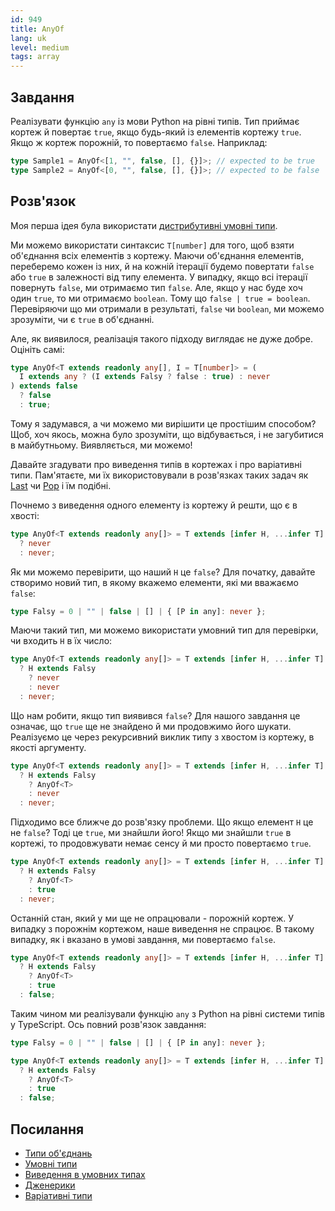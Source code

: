 ```yaml
---
id: 949
title: AnyOf
lang: uk
level: medium
tags: array
---
```


## Завдання

Реалізувати функцію `any` із мови Python на рівні типів. Тип приймає кортеж й
повертає `true`, якщо будь-який із елементів кортежу `true`. Якщо ж кортеж
порожній, то повертаємо `false`. Наприклад:

```typescript
type Sample1 = AnyOf<[1, "", false, [], {}]>; // expected to be true
type Sample2 = AnyOf<[0, "", false, [], {}]>; // expected to be false
```

## Розв'язок

Моя перша ідея була використати
[дистрибутивні умовні типи](https://www.typescriptlang.org/docs/handbook/2/conditional-types.html#distributive-conditional-types).

Ми можемо використати синтаксис `T[number]` для того, щоб взяти об'єднання всіх
елементів з кортежу. Маючи об'єднання елементів, переберемо кожен із них, й на
кожній ітерації будемо повертати `false` або `true` в залежності від типу
елемента. У випадку, якщо всі ітерації повернуть `false`, ми отримаємо тип
`false`. Але, якщо у нас буде хоч один `true`, то ми отримаємо `boolean`. Тому
що `false | true = boolean`. Перевіряючи що ми отримали в результаті, `false` чи
`boolean`, ми можемо зрозуміти, чи є `true` в об'єднанні.

Але, як виявилося, реалізація такого підходу виглядає не дуже добре. Оцініть
самі:

```typescript
type AnyOf<T extends readonly any[], I = T[number]> = (
  I extends any ? (I extends Falsy ? false : true) : never
) extends false
  ? false
  : true;
```

Тому я задумався, а чи можемо ми вирішити це простішим способом? Щоб, хоч якось,
можна було зрозуміти, що відбувається, і не загубитися в майбутньому.
Виявляється, ми можемо!

Давайте згадувати про виведення типів в кортежах і про варіативні типи.
Пам'ятаєте, ми їх використовували в розв'язках таких задач як
[Last](./medium-last.md) чи [Pop](./medium-pop.md) і їм подібні.

Почнемо з виведення одного елементу із кортежу й решти, що є в хвості:

```typescript
type AnyOf<T extends readonly any[]> = T extends [infer H, ...infer T]
  ? never
  : never;
```

Як ми можемо перевірити, що наший `H` це `false`? Для початку, давайте створимо
новий тип, в якому вкажемо елементи, які ми вважаємо `false`:

```typescript
type Falsy = 0 | "" | false | [] | { [P in any]: never };
```

Маючи такий тип, ми можемо використати умовний тип для перевірки, чи входить `H`
в їх число:

```typescript
type AnyOf<T extends readonly any[]> = T extends [infer H, ...infer T]
  ? H extends Falsy
    ? never
    : never
  : never;
```

Що нам робити, якщо тип виявився `false`? Для нашого завдання це означає, що
`true` ще не знайдено й ми продовжимо його шукати. Реалізуємо це через
рекурсивний виклик типу з хвостом із кортежу, в якості аргументу.

```typescript
type AnyOf<T extends readonly any[]> = T extends [infer H, ...infer T]
  ? H extends Falsy
    ? AnyOf<T>
    : never
  : never;
```

Підходимо все ближче до розв'язку проблеми. Що якщо елемент `H` це не `false`?
Тоді це `true`, ми знайшли його! Якщо ми знайшли `true` в кортежі, то
продовжувати немає сенсу й ми просто повертаємо `true`.

```typescript
type AnyOf<T extends readonly any[]> = T extends [infer H, ...infer T]
  ? H extends Falsy
    ? AnyOf<T>
    : true
  : never;
```

Останній стан, який у ми ще не опрацювали - порожній кортеж. У випадку з
порожнім кортежом, наше виведення не спрацює. В такому випадку, як і вказано в
умові завдання, ми повертаємо `false`.

```typescript
type AnyOf<T extends readonly any[]> = T extends [infer H, ...infer T]
  ? H extends Falsy
    ? AnyOf<T>
    : true
  : false;
```

Таким чином ми реалізували функцію `any` з Python на рівні системи типів у
TypeScript. Ось повний розв'язок завдання:

```typescript
type Falsy = 0 | "" | false | [] | { [P in any]: never };

type AnyOf<T extends readonly any[]> = T extends [infer H, ...infer T]
  ? H extends Falsy
    ? AnyOf<T>
    : true
  : false;
```

## Посилання

- [Типи об'єднань](https://www.typescriptlang.org/docs/handbook/2/everyday-types.html#union-types)
- [Умовні типи](https://www.typescriptlang.org/docs/handbook/2/conditional-types.html)
- [Виведення в умовних типах](https://www.typescriptlang.org/docs/handbook/2/conditional-types.html#inferring-within-conditional-types)
- [Дженерики](https://www.typescriptlang.org/docs/handbook/2/generics.html)
- [Варіативні типи](https://www.typescriptlang.org/docs/handbook/release-notes/typescript-4-0.html#variadic-tuple-types)
